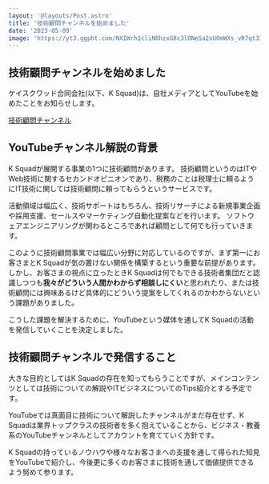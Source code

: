 ```yaml
---
layout: '@layouts/Post.astro'
title: '技術顧問チャンネルを始めました'
date: '2023-05-09'
image: 'https://yt3.ggpht.com/NXIWrh1cliN0hzxG8c3lONeSa2xUOmWXs_vR7qt3IFLCOzjlxGYsLqFh-JEy5a3H232CyaHDTNs=s600-c-k-c0x00ffffff-no-rj-rp-mo'
---
```


## 技術顧問チャンネルを始めました

ケイスクワッド合同会社(以下、K Squad)は、自社メディアとしてYouTubeを始めたことをお知らせします。

[技術顧問チャンネル](https://www.youtube.com/@tech-advisor)

## YouTubeチャンネル解説の背景

K Squadが展開する事業の1つに技術顧問があります。
技術顧問というのはITやWeb技術に関するセカンドオピニオンであり、税務のことは税理士に頼るようにIT技術に関しては技術顧問に頼ってもらうというサービスです。

活動領域は幅広く、技術サポートはもちろん、技術リサーチによる新規事業企画や採用支援、セールスやマーケティング自動化提案などを行います。
ソフトウェアエンジニアリングが関わるところであれば顧問として何でも行っていきます。

このように技術顧問事業では幅広い分野に対応しているのですが、まず第一にお客さまとK Squadが気の置けない関係を構築するという重要な前提があります。
しかし、お客さまの視点に立ったときK Squadは何でもできる技術者集団だと認識しつつも**我々がどういう人間かわからず相談しにくい**と思われたり、または技術顧問には興味あるけど具体的にどういう提案をしてくれるのかわからないという課題がありました。

こうした課題を解決するために、YouTubeという媒体を通してK Squadの活動を発信していくことを決定しました。

## 技術顧問チャンネルで発信すること

大きな目的としてはK Squadの存在を知ってもらうことですが、メインコンテンツとしては技術についての解説やITビジネスについてのTips紹介とする予定です。

YouTubeでは真面目に技術について解説したチャンネルがまだ存在せず、K Squadは業界トップクラスの技術者を多く抱えていることから、ビジネス・教養系のYouTubeチャンネルとしてアカウントを育てていく方針です。

K Squadの持っているノウハウや様々なお客さまへの支援を通して得られた知見をYouTubeで紹介し、今後更に多くのお客さまに技術を通して価値提供できるよう努めて参ります。
